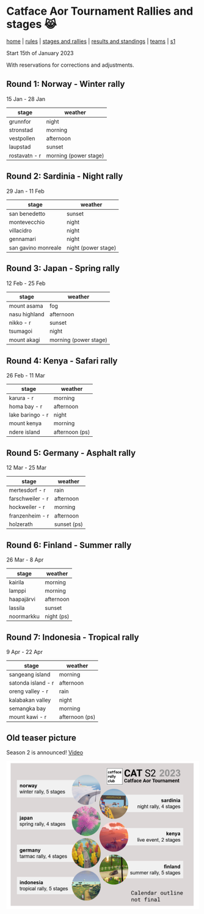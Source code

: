 # Catface Aor Tournament Rallies and stages 😹

[home](index.md) | [rules](rules.md) | [stages and rallies](stages.md) | [results and standings](results.md) | [teams](teams.md) | [s1](seasons/s1/s1_index.md)

Start 15th of January 2023

With reservations for corrections and adjustments.

## Round 1: Norway - Winter rally

15 Jan - 28 Jan

| stage      | weather        |
| ------------- | ------------ |
| grunnfor      | night        |
| stronstad     | morning      |
| vestpollen    | afternoon    |
| laupstad      | sunset       |
| rostavatn - r | morning (power stage) |

## Round 2: Sardinia - Night rally

29 Jan	- 11 Feb

| stage      | weather        |
| ------------------- | ---------- |
| san benedetto       | sunset     |
| montevecchio        | night      |
| villacidro          | night      |
| gennamari           | night      |
| san gavino monreale | night (power stage) |
	
## Round 3: Japan - Spring rally

12 Feb	- 25 Feb

| stage            | weather     |
| ------------- | ------------ |
| mount asama   | fog      |
| nasu highland | afternoon    |
| nikko - r     | sunset  |
| tsumagoi      | night       |
| mount akagi   | morning (power stage)|

	
## Round 4: Kenya - Safari rally

26 Feb	- 11 Mar

| stage            | weather     |
| ------------------ | -------------- |
| karura - r         | morning        |
| homa bay - r       | afternoon      |
| lake baringo - r   | night          |
| mount kenya        | morning        |
| ndere island       | afternoon (ps) |


## Round 5: Germany - Asphalt rally

12 Mar	- 25 Mar

| stage            | weather     |
| ---------------- | ----------- |
| mertesdorf - r   | rain        |
| farschweiler - r | afternoon   |
| hockweiler - r   | morning     |
| franzenheim - r  | afternoon   |
| holzerath        | sunset (ps) |

## Round 6: Finland - Summer rally

26 Mar - 8 Apr

| stage            | weather     |
| ------------------ | -------------- |
| kairila            | morning        |
| lamppi             | morning        |
| haapajärvi         | afternoon      |
| lassila            | sunset         |
| noormarkku         | night (ps)     |

## Round 7: Indonesia - Tropical rally

9 Apr - 22 Apr

| stage            | weather     |
| ------------------ | -------------- |
| sangeang island    | morning        |
| satonda island - r | afternoon      |
| oreng valley - r   | rain           |
| kalabakan valley   | night          |
| semangka bay       | morning        |
| mount kawi - r     | afternoon (ps) |

## Old teaser picture

Season 2 is announced! [Video](https://www.youtube.com/watch?v=UNIU4MBuTGE)

![s2](https://github.com/xlsrln/cat/blob/main/images/cat_s2.png?raw=true?raw=true)
